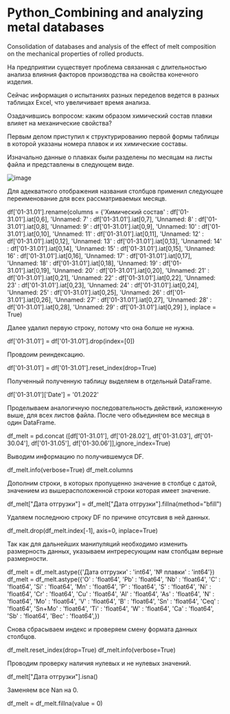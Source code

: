 # Python_Combining and analyzing metal databases
 Consolidation of databases and analysis of the effect of melt composition on the mechanical properties of rolled products.

На предприятии существует проблема связанная с длительностью анализа влияния факторов производства на свойства конечного изделия.

Сейчас информация о испытаниях разных переделов ведется в разных таблицах Excel, что увеличивает время анализа.

Озадачившись вопросом: каким образом химический состав плавки влияет на механические свойства? 

Первым делом приступил к структурированию первой формы таблицы в которой указаны номера плавок и их химические составы.

Изначально данные о плавках были разделены по месяцам на листы файла и представлены в следующем виде.

![image](https://user-images.githubusercontent.com/35117005/192804766-1bb3fdb9-3c74-4a48-84e9-b79381229fea.png)

Для адекватного отображения названия столбцов применил следующее переименование для всех рассматриваемых месяцв.

df['01-31.01'].rename(columns = {'Химический состав' : df['01-31.01'].iat[0,6], 
                                 'Unnamed: 7' : df['01-31.01'].iat[0,7], 
                                 'Unnamed: 8' : df['01-31.01'].iat[0,8], 
                                 'Unnamed: 9' : df['01-31.01'].iat[0,9],
                                 'Unnamed: 10' : df['01-31.01'].iat[0,10],
                                 'Unnamed: 11' : df['01-31.01'].iat[0,11],
                                 'Unnamed: 12' : df['01-31.01'].iat[0,12],
                                 'Unnamed: 13' : df['01-31.01'].iat[0,13],
                                 'Unnamed: 14' : df['01-31.01'].iat[0,14],
                                 'Unnamed: 15' : df['01-31.01'].iat[0,15],
                                 'Unnamed: 16' : df['01-31.01'].iat[0,16],
                                 'Unnamed: 17' : df['01-31.01'].iat[0,17],
                                 'Unnamed: 18' : df['01-31.01'].iat[0,18],
                                 'Unnamed: 19' : df['01-31.01'].iat[0,19],
                                 'Unnamed: 20' : df['01-31.01'].iat[0,20],
                                 'Unnamed: 21' : df['01-31.01'].iat[0,21],
                                 'Unnamed: 22' : df['01-31.01'].iat[0,22],
                                 'Unnamed: 23' : df['01-31.01'].iat[0,23],
                                 'Unnamed: 24' : df['01-31.01'].iat[0,24],
                                 'Unnamed: 25' : df['01-31.01'].iat[0,25],
                                 'Unnamed: 26' : df['01-31.01'].iat[0,26],
                                 'Unnamed: 27' : df['01-31.01'].iat[0,27],
                                 'Unnamed: 28' : df['01-31.01'].iat[0,28],
                                 'Unnamed: 29' : df['01-31.01'].iat[0,29]
                                }, inplace = True)

Далее удалил первую строку, потому что она болше не нужна.

df['01-31.01'] = df['01-31.01'].drop(index=[0])

Провдоим реиндексацию.

df['01-31.01'] = df['01-31.01'].reset_index(drop=True)

Полученный полученную таблицу выделяем в отдельный DataFrame.

df['01-31.01']['Date'] = '01.2022'

 Проделываем аналогичную последовательность действий, изложенную выше, для всех листов файла. После чего объединяем все месяца в один DataFrame.
 
df_melt = pd.concat ([df['01-31.01'], df['01-28.02'], df['01-31.03'], df['01-30.04'], df['01-31.05'], df['01-30.06']],ignore_index=True)

Выводим информацию по получившемуся DF.

df_melt.info(verbose=True)
df_melt.columns

Дополним строки, в которых пропущенно значение в столбце с датой, значением из вышерасположенной строки которая имеет значение.

df_melt["Дата отгрузки"] = df_melt["Дата отгрузки"].fillna(method="bfill")

Удаляем последнюю строку DF по причине отсутсвия в ней данных.

df_melt.drop(df_melt.index[-1], axis=0, inplace=True)

Так как для дальнейших манипуляций необходимо изменить размерность данных, указываем интрересующим нам столбцам верные размерности.

df_melt = df_melt.astype({'Дата отгрузки' : 'int64', '№ плавки' : 'int64'})
df_melt = df_melt.astype({'O' : 'float64', 'Pb' : 'float64', 'Nb' : 'float64', 'C' : 'float64', 'Si' : 'float64', 'Mn' : 'float64', 'P' : 'float64', 'S' : 'float64',
       'Ni' : 'float64', 'Cr' : 'float64', 'Cu' : 'float64', 'Al' : 'float64', 'As' : 'float64', 'N' : 'float64', 'Mo' : 'float64', 'V' : 'float64', 'B' : 'float64', 'Sn' : 'float64', 'Ceq' : 'float64', 'Sn+Mo' : 'float64',
       'Ti' : 'float64', 'W' : 'float64', 'Ca' : 'float64', 'Sb' : 'float64', 'Вес' : 'float64',})
       
Снова сбрасываем индекс и проверяем смену формата данных столбцов.

df_melt.reset_index(drop=True)
df_melt.info(verbose=True)

Проводим проверку наличия нулевых и не нулевых значений.

df_melt["Дата отгрузки"].isna()

Заменяем все Nan на 0.

df_melt = df_melt.fillna(value = 0)

